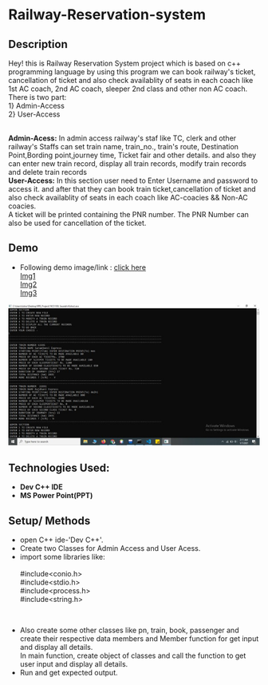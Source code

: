 # Railway-Reservation-system 
## Description
<p> Hey! this is Railway Reservation System  project which is based on c++ programming language by using this program we can book railway's ticket, cancellation of ticket
  and also check availablity of seats in each coach like 1st AC coach, 2nd AC coach, sleeper 2nd class and other non AC coach.
  There is two part:
  <br>1} Admin-Access
  <br>2} User-Access
  <br></p>
  <br> <b>Admin-Acess:</b> In admin access railway's staf like TC, clerk and other railway's Staffs can set train name, train_no.,
          train's route, Destination Point,Bording point,journey time, Ticket fair and other details. and also they can enter new train record, 
          display all train records, modify train records and  delete train records
   <br><b>User-Access:</b> In this section user need to Enter Username and password to access it. and after that they can book train ticket,cancellation of ticket
  and also check availablity of seats in each coach like AC-coacies && Non-AC coacies.
  <br>A ticket will be printed containing the PNR number. 
    The PNR Number can also be used for cancellation of the ticket.
 

## Demo
* Following demo image/link : [click here](https://raw.githubusercontent.com/Saurabh-pec/Railway-Reservation-system/main/Output/Screenshot%20(348).png)<br>
[Img1](https://raw.githubusercontent.com/Saurabh-pec/Railway-Reservation-system/main/Output/Screenshot%20(350).png)<br>
[Img2](https://raw.githubusercontent.com/Saurabh-pec/Railway-Reservation-system/main/Output/Screenshot%20(352).png)<br>
[Img3](https://raw.githubusercontent.com/Saurabh-pec/Railway-Reservation-system/main/Output/Screenshot%20(351).png)<br>

![Sample Output Img](https://raw.githubusercontent.com/Saurabh-pec/Railway-Reservation-system/main/Output/3.jpg)

## Technologies Used:
* <b>Dev C++ IDE</b><br>
* <b>MS Power Point(PPT)</b>

## Setup/ Methods
* open C++ ide-'Dev C++'.
* Create two Classes for Admin Access and User Acess.
* import some libraries 
like:  
<br>#include<conio.h>
<br>#include<stdio.h>
<br>#include<process.h>
<br>#include<string.h>
<br>

 * Also create some other classes like pn, train, book, passenger and create their respective data members and Member function for get input and display all details.
<br> In main function, create object of classes and call the function to get user input and display all details.
* Run and get expected output.

